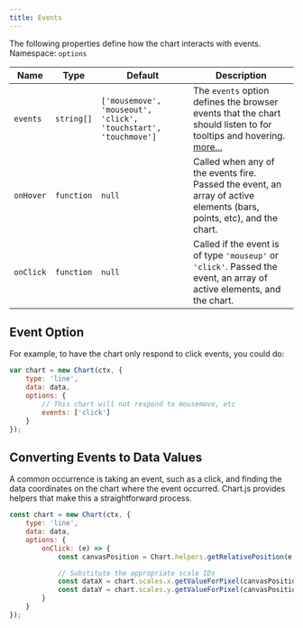 ```yaml
---
title: Events
---
```


The following properties define how the chart interacts with events.
Namespace: `options`

| Name | Type | Default | Description
| ---- | ---- | ------- | -----------
| `events` | `string[]` | `['mousemove', 'mouseout', 'click', 'touchstart', 'touchmove']` | The `events` option defines the browser events that the chart should listen to for tooltips and hovering. [more...](#event-option)
| `onHover` | `function` | `null` | Called when any of the events fire. Passed the event, an array of active elements (bars, points, etc), and the chart.
| `onClick` | `function` | `null` | Called if the event is of type `'mouseup'` or `'click'`. Passed the event, an array of active elements, and the chart.

## Event Option
For example, to have the chart only respond to click events, you could do:
```javascript
var chart = new Chart(ctx, {
    type: 'line',
    data: data,
    options: {
        // This chart will not respond to mousemove, etc
        events: ['click']
    }
});
```

## Converting Events to Data Values

A common occurrence is taking an event, such as a click, and finding the data coordinates on the chart where the event occurred. Chart.js provides helpers that make this a straightforward process.

```javascript
const chart = new Chart(ctx, {
    type: 'line',
    data: data,
    options: {
        onClick: (e) => {
            const canvasPosition = Chart.helpers.getRelativePosition(e, chart);

            // Substitute the appropriate scale IDs
            const dataX = chart.scales.x.getValueForPixel(canvasPosition.x);
            const dataY = chart.scales.y.getValueForPixel(canvasPosition.y);
        }
    }
});
```
